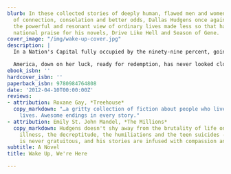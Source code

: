 ```yaml
---
blurb: In these collected stories of deeply human, flawed men and women in search
  of connection, consolation and better odds, Dallas Hudgens once again taps into
  the powerful and resonant view of ordinary lives made less so that has earned him
  national praise for his novels, Drive Like Hell and Season of Gene.
cover_image: "/img/wake-up-cover.jpg"
description: |
  In a Nation's Capital fully occupied by the ninety-nine percent, going about the business of their lives, and in Detroit, Buffalo, Winnipeg, Oxnard and Tampa, life lays down its rhythm in dreams, promises and bills, the truth in neon light through the hazy smoke, and the telltale beat of inconstant hearts, foreclosures, and the everyday rigors of smoking, drinking, working, parenting, cheating, and praying that just one break could make it.

  America, down on her luck, ready for redemption, has never looked closer than this, or more like us.
ebook_isbn: ''
hardcover_isbn: ''
paperback_isbn: 9780984764808
date: '2012-04-10T00:00:00Z'
reviews:
- attribution: Roxane Gay, *Treehouse*
  copy_markdown: "…a gritty collection of fiction about people who live rough, complicated
    lives. Awesome endings in every story."
- attribution: Emily St. John Mandel, *The Millions*
  copy_markdown: Hudgens doesn't shy away from the brutality of life on earth -- the
    illness, the decreptitude, the humiliations and the teen suicides -- but the grittiness
    is never gratuitous, and his stories are infused with compassion and hope.
subtitle: A Novel
title: Wake Up, We're Here

---
```

